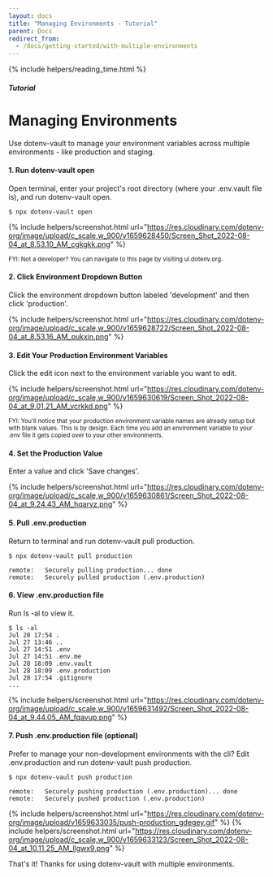 ```yaml
---
layout: docs
title: "Managing Environments - Tutorial"
parent: Docs
redirect_from:
  - /docs/getting-started/with-multiple-environments
---
```


{% include helpers/reading_time.html %}

##### Tutorial

# Managing Environments

Use dotenv-vault to manage your environment variables across multiple environments - like production and staging.

#### 1. Run dotenv-vault open

Open terminal, enter your project's root directory (where your .env.vault file is), and run dotenv-vault open.

```
$ npx dotenv-vault open
```

{% include helpers/screenshot.html url="https://res.cloudinary.com/dotenv-org/image/upload/c_scale,w_900/v1659628450/Screen_Shot_2022-08-04_at_8.53.10_AM_cgkgkk.png" %}

<small>FYI: Not a developer? You can navigate to this page by visiting ui.dotenv.org.</small>

#### 2. Click Environment Dropdown Button

Click the environment dropdown button labeled 'development' and then click 'production'.

{% include helpers/screenshot.html url="https://res.cloudinary.com/dotenv-org/image/upload/c_scale,w_900/v1659628722/Screen_Shot_2022-08-04_at_8.53.16_AM_pukxin.png" %}

#### 3. Edit Your Production Environment Variables

Click the edit icon next to the environment variable you want to edit.

{% include helpers/screenshot.html url="https://res.cloudinary.com/dotenv-org/image/upload/c_scale,w_900/v1659630619/Screen_Shot_2022-08-04_at_9.01.21_AM_vcrkkd.png" %}

<small>FYI: You'll notice that your production environment variable names are already setup but with blank values. This is by design. Each time you add an environment variable to your .env file it gets copied over to your other environments.</small>

#### 4. Set the Production Value

Enter a value and click 'Save changes'.

{% include helpers/screenshot.html url="https://res.cloudinary.com/dotenv-org/image/upload/c_scale,w_900/v1659630861/Screen_Shot_2022-08-04_at_9.24.43_AM_hqarvz.png" %}

#### 5. Pull .env.production

Return to terminal and run dotenv-vault pull production.

```
$ npx dotenv-vault pull production

remote:   Securely pulling production... done
remote:   Securely pulled production (.env.production)
```

#### 6. View .env.production file

Run ls -al to view it.

```
$ ls -al
Jul 28 17:54 .
Jul 27 13:46 ..
Jul 27 14:51 .env
Jul 27 14:51 .env.me
Jul 28 18:09 .env.vault
Jul 28 18:09 .env.production
Jul 28 17:54 .gitignore
...
```
{% include helpers/screenshot.html url="https://res.cloudinary.com/dotenv-org/image/upload/c_scale,w_900/v1659631492/Screen_Shot_2022-08-04_at_9.44.05_AM_fqavup.png" %}

#### 7. Push .env.production file (optional)

Prefer to manage your non-development environments with the cli? Edit .env.production and run dotenv-vault push production.

```
$ npx dotenv-vault push production

remote:   Securely pushing production (.env.production)... done
remote:   Securely pushed production (.env.production)
```
{% include helpers/screenshot.html url="https://res.cloudinary.com/dotenv-org/image/upload/v1659633035/push-production_gdegey.gif" %}
{% include helpers/screenshot.html url="https://res.cloudinary.com/dotenv-org/image/upload/c_scale,w_900/v1659633123/Screen_Shot_2022-08-04_at_10.11.25_AM_llgwx9.png" %}

That's it! Thanks for using dotenv-vault with multiple environments.
